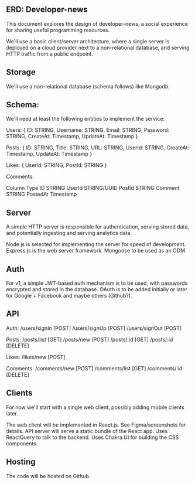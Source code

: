 ## ERD: Developer-news

This document explores the design of developer-news, a social experience for sharing useful programming resources.

We'll use a basic client/server architecture, where a single server is deployed on a cloud provider next to a non-relational database, and serving HTTP traffic from a public endpoint.

## Storage

We'll use a non-relational database (schema follows) like Mongodb.

## Schema:

We'll need at least the following entities to implement the service:

Users:
{
ID: STRING,
Username: STRING,
Email: STRING,
Password: STRING,
CreateAt: Timestamp,
UpdateAt: Timestamp
}

Posts:
{
ID: STRING,
Title: STRING,
URL: STRING,
UserId: STRING,
CreateAt: Timestamp,
UpdateAt: Timestamp
}

Likes:
{
UserId: STRING,
PostId: STRING
}

Comments:

Column Type
ID STRING
UserId STRING/UUID
PostId STRING
Comment STRING
PostedAt Timestamp

## Server

A simple HTTP server is responsible for authentication, serving stored data, and potentially ingesting and serving analytics data.

Node.js is selected for implementing the server for speed of development.
Express.js is the web server framework.
Mongoose to be used as an ODM.

## Auth

For v1, a simple JWT-based auth mechanism is to be used, with passwords encrypted and stored in the database. OAuth is to be added initially or later for Google + Facebook and maybe others (Github?).

## API

Auth:
/users/signIn [POST]
/users/signUp [POST]
/users/signOut [POST]

Posts:
/posts/list [GET]
/posts/new [POST]
/posts/:id [GET]
/posts/:id [DELETE]

Likes:
/likes/new [POST]

Comments:
/comments/new [POST]
/comments/list [GET]
/comments/:id [DELETE]

## Clients

For now we'll start with a single web client, possibly adding mobile clients later.

The web client will be implemented in React.js. See Figma/screenshots for details. API server will serve a static bundle of the React app. Uses ReactQuery to talk to the backend. Uses Chakra UI for building the CSS components.

## Hosting

The code will be hosted on Github.
